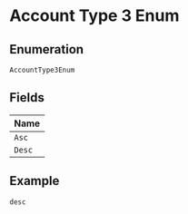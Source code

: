 
# Account Type 3 Enum

## Enumeration

`AccountType3Enum`

## Fields

| Name |
|  --- |
| `Asc` |
| `Desc` |

## Example

```
desc
```

